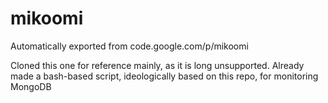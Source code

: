 # mikoomi
Automatically exported from code.google.com/p/mikoomi


Cloned this one for reference mainly, as it is long unsupported. Already made a bash-based script, ideologically based on this repo, for monitoring MongoDB
